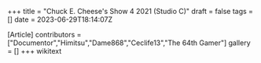 +++
title = "Chuck E. Cheese's Show 4 2021 (Studio C)"
draft = false
tags = []
date = 2023-06-29T18:14:07Z

[Article]
contributors = ["Documentor","Himitsu","Dame868","Ceclife13","The 64th Gamer"]
gallery = []
+++
wikitext